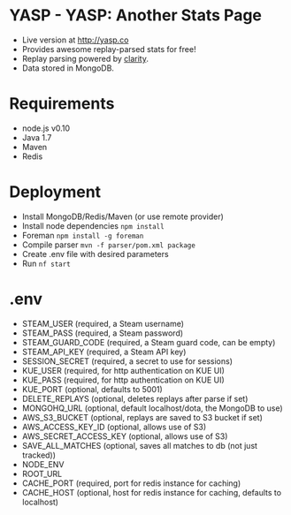 YASP - YASP: Another Stats Page
====

* Live version at http://yasp.co
* Provides awesome replay-parsed stats for free!  
* Replay parsing powered by [clarity](https://github.com/skadistats/clarity).  
* Data stored in MongoDB.

Requirements
====
* node.js v0.10
* Java 1.7
* Maven
* Redis

Deployment
====
* Install MongoDB/Redis/Maven (or use remote provider)
* Install node dependencies `npm install`
* Foreman `npm install -g foreman`
* Compile parser `mvn -f parser/pom.xml package`
* Create .env file with desired parameters
* Run `nf start`

.env
====
* STEAM_USER (required, a Steam username)
* STEAM_PASS (required, a Steam password)
* STEAM_GUARD_CODE (required, a Steam guard code, can be empty)
* STEAM_API_KEY (required, a Steam API key)
* SESSION_SECRET (required, a secret to use for sessions)
* KUE_USER (required, for http authentication on KUE UI)
* KUE_PASS (required, for http authentication on KUE UI)
* KUE_PORT (optional, defaults to 5001)
* DELETE_REPLAYS (optional, deletes replays after parse if set)
* MONGOHQ_URL (optional, default localhost/dota, the MongoDB to use)
* AWS_S3_BUCKET (optional, replays are saved to S3 bucket if set)
* AWS_ACCESS_KEY_ID (optional, allows use of S3)
* AWS_SECRET_ACCESS_KEY (optional, allows use of S3)
* SAVE_ALL_MATCHES (optional, saves all matches to db (not just tracked))
* NODE_ENV
* ROOT_URL
* CACHE_PORT (required, port for redis instance for caching)
* CACHE_HOST (optional, host for redis instance for caching, defaults to localhost)